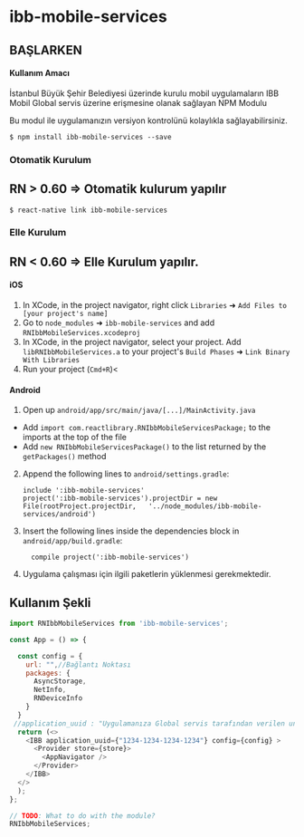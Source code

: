 
# ibb-mobile-services

## BAŞLARKEN

#### Kullanım Amacı
İstanbul Büyük Şehir Belediyesi üzerinde kurulu mobil uygulamaların IBB Mobil Global servis üzerine erişmesine olanak sağlayan NPM Modulu

Bu modul ile uygulamanızın versiyon kontrolünü kolaylıkla sağlayabilirsiniz.

`$ npm install ibb-mobile-services --save`

### Otomatik Kurulum
## RN > 0.60 => Otomatik kulurum yapılır

`$ react-native link ibb-mobile-services`


### Elle Kurulum
## RN < 0.60 => Elle Kurulum yapılır.

#### iOS

1. In XCode, in the project navigator, right click `Libraries` ➜ `Add Files to [your project's name]`
2. Go to `node_modules` ➜ `ibb-mobile-services` and add `RNIbbMobileServices.xcodeproj`
3. In XCode, in the project navigator, select your project. Add `libRNIbbMobileServices.a` to your project's `Build Phases` ➜ `Link Binary With Libraries`
4. Run your project (`Cmd+R`)<

#### Android

1. Open up `android/app/src/main/java/[...]/MainActivity.java`
  - Add `import com.reactlibrary.RNIbbMobileServicesPackage;` to the imports at the top of the file
  - Add `new RNIbbMobileServicesPackage()` to the list returned by the `getPackages()` method
2. Append the following lines to `android/settings.gradle`:
  	```
  	include ':ibb-mobile-services'
  	project(':ibb-mobile-services').projectDir = new File(rootProject.projectDir, 	'../node_modules/ibb-mobile-services/android')
  	```
3. Insert the following lines inside the dependencies block in `android/app/build.gradle`:
  	```
      compile project(':ibb-mobile-services')
  	```
4. Uygulama çalışması için  ilgili paketlerin yüklenmesi gerekmektedir.

## Kullanım Şekli
```javascript
import RNIbbMobileServices from 'ibb-mobile-services';

const App = () => {

  const config = {
    url: "",//Bağlantı Noktası
    packages: {
      AsyncStorage,
      NetInfo,
      RNDeviceInfo
    }
  }
 //application_uuid : "Uygulamanıza Global servis tarafından verilen uniq kodu ::UUID
  return (<>
    <IBB application_uuid={"1234-1234-1234-1234"} config={config} >
      <Provider store={store}>
        <AppNavigator />
      </Provider>
    </IBB>
  </>
  );
};

// TODO: What to do with the module?
RNIbbMobileServices;
```
  